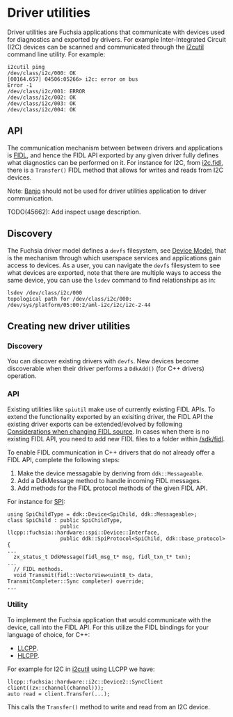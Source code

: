 # Driver utilities

Driver utilities are Fuchsia applications that communicate with devices used for
diagnostics and exported by drivers. For example Inter-Integrated Circuit (I2C)
devices can be scanned and communicated through the
[i2cutil](/src/devices/i2c/bin) command line utility. For example:

```
i2cutil ping
/dev/class/i2c/000: OK
[00164.657] 04506:05266> i2c: error on bus
Error -1
/dev/class/i2c/001: ERROR
/dev/class/i2c/002: OK
/dev/class/i2c/003: OK
/dev/class/i2c/004: OK
```

## API

The communication mechanism between between drivers and applications is
[FIDL](/docs/development/languages/fidl/README.md), and hence the FIDL API
exported by any given driver fully defines what diagnostics can be performed on
it. For instance for I2C, from
[i2c.fidl](/sdk/fidl/fuchsia.hardware.i2c/i2c.fidl), there is a
`Transfer()` FIDL method that allows for writes and reads from I2C devices.

Note: [Banjo](/docs/development/drivers/banjo-tutorial.md) should not be used for
driver utilities application to driver communication.

TODO(45662): Add inspect usage description.

## Discovery

The Fuchsia driver model defines a `devfs` filesystem, see
[Device Model](/docs/concepts/drivers/device-model.md), that is the mechanism
through which userspace services and applications gain access to devices. As a
user, you can navigate the `devfs` filesystem to see what devices are exported,
note that there are multiple ways to access the same device, you can use the
`lsdev` command to find relationships as in:

```
lsdev /dev/class/i2c/000
topological path for /dev/class/i2c/000: /dev/sys/platform/05:00:2/aml-i2c/i2c/i2c-2-44
```

## Creating new driver utilities

### Discovery

You can discover existing drivers with `devfs`. New devices become discoverable
when their driver performs a `DdkAdd()` (for C++ drivers) operation.

### API

Existing utilities like `spiutil` make use of currently existing FIDL APIs. To
extend the functionality exported by an exisiting driver, the FIDL API the
existing driver exports can be extended/evolved by following
[Considerations when changing FIDL source][abi-compat].
In cases when there is no existing FIDL API, you need to add new FIDL files to
a folder within [/sdk/fidl](/sdk/fidl).

To enable FIDL communication in C++ drivers that do not already offer a FIDL
API, complete the following steps:

1. Make the device messagable by deriving from `ddk::Messageable`.
2. Add a DdkMessage method to handle incoming FIDL messages.
3. Add methods for the FIDL protocol methods of the given FIDL API.

For instance for [SPI](/src/devices/spi/drivers/spi/spi.h):

```
using SpiChildType = ddk::Device<SpiChild, ddk::Messageable>;
class SpiChild : public SpiChildType,
                 public llcpp::fuchsia::hardware::spi::Device::Interface,
                 public ddk::SpiProtocol<SpiChild, ddk::base_protocol> {
...
  zx_status_t DdkMessage(fidl_msg_t* msg, fidl_txn_t* txn);
...
  // FIDL methods.
  void Transmit(fidl::VectorView<uint8_t> data, TransmitCompleter::Sync completer) override;
...
```

### Utility

To implement the Fuchsia application that would communicate with the device,
call into the FIDL API. For this utilize the FIDL bindings for your language of
choice, for C++:
* [LLCPP](/docs/development/languages/fidl/tutorials/tutorial-llcpp.md).
* [HLCPP](/docs/development/languages/fidl/tutorials/tutorial-hlcpp.md).

For example for I2C in [i2cutil](/src/devices/i2c/bin) using LLCPP we have:

```
llcpp::fuchsia::hardware::i2c::Device2::SyncClient client((zx::channel(channel)));
auto read = client.Transfer(...);
```

This calls the `Transfer()` method to write and read from an I2C device.

<!-- xrefs -->
[abi-compat]: /docs/development/languages/fidl/guides/abi-compat.md#considerations_when_changing_fidl_source
